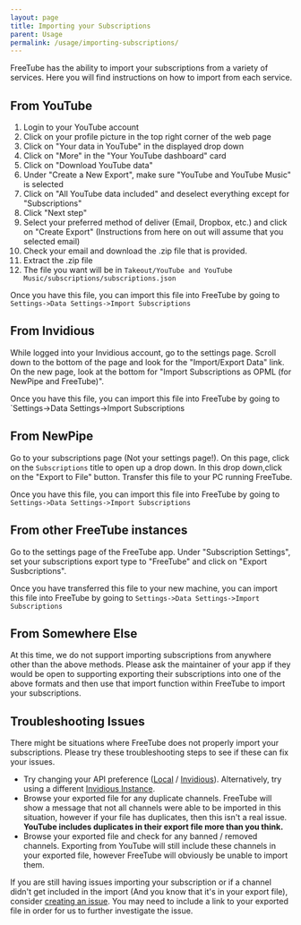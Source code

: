 ```yaml
---
layout: page
title: Importing your Subscriptions
parent: Usage
permalink: /usage/importing-subscriptions/
---
```


FreeTube has the ability to import your subscriptions from a variety of services. Here you will find instructions on how to import from each service.

## From YouTube

1. Login to your YouTube account
2. Click on your profile picture in the top right corner of the web page
3. Click on "Your data in YouTube" in the displayed drop down
4. Click on "More" in the "Your YouTube dashboard" card
5. Click on "Download YouTube data"
6. Under "Create a New Export", make sure "YouTube and YouTube Music" is selected
7. Click on "All YouTube data included" and deselect everything except for "Subscriptions"
8. Click "Next step"
9. Select your preferred method of deliver (Email, Dropbox, etc.) and click on "Create Export" (Instructions from here on out will assume that you selected email)
10. Check your email and download the .zip file that is provided.
11. Extract the .zip file
12. The file you want will be in `Takeout/YouTube and YouTube Music/subscriptions/subscriptions.json`

Once you have this file, you can import this file into FreeTube by going to `Settings->Data Settings->Import Subscriptions`

## From Invidious

While logged into your Invidious account, go to the settings page. Scroll down to the bottom of the page and look for the "Import/Export Data" link. On the new page, look at the bottom for "Import Subscriptions as OPML (for NewPipe and FreeTube)".

Once you have this file, you can import this file into FreeTube by going to `Settings->Data Settings->Import Subscriptions

## From NewPipe

Go to your subscriptions page (Not your settings page!). On this page, click on the `Subscriptions` title to open up a drop down. In this drop down,click on the "Export to File" button. Transfer this file to your PC running FreeTube.

Once you have this file, you can import this file into FreeTube by going to `Settings->Data Settings->Import Subscriptions`

## From other FreeTube instances

Go to the settings page of the FreeTube app. Under "Subscription Settings", set your subscriptions export type to "FreeTube" and click on "Export Susbcriptions".

Once you have transferred this file to your new machine, you can import this file into FreeTube by going to `Settings->Data Settings->Import Subscriptions`

## From Somewhere Else

At this time, we do not support importing subscriptions from anywhere other than the above methods. Please ask the maintainer of your app if they would be open to supporting exporting their subscriptions into one of the above formats and then use that import function within FreeTube to import your subscriptions.

## Troubleshooting Issues

There might be situations where FreeTube does not properly import your subscriptions. Please try these troubleshooting steps to see if these can fix your issues.

- Try changing your API preference ([Local](/usage/local-api) / [Invidious](/usage/invidious-api)). Alternatively, try using a different [Invidious Instance](https://api.invidious.io/).
- Browse your exported file for any duplicate channels. FreeTube will show a message that not all channels were able to be imported in this situation, however if your file has duplicates, then this isn't a real issue. **YouTube includes duplicates in their export file more than you think.**
- Browse your exported file and check for any banned / removed channels. Exporting from YouTube will still include these channels in your exported file, however FreeTube will obviously be unable to import them.

If you are still having issues importing your subscription or if a channel didn't get included in the import (And you know that it's in your export file), consider [creating an issue](/community/creating-an-issue). You may need to include a link to your exported file in order for us to further investigate the issue.
